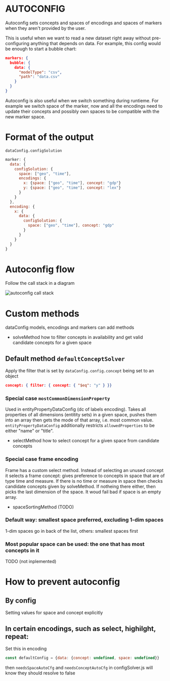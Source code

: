 # AUTOCONFIG

Autoconfig sets concepts and spaces of encodings and spaces of markers when they aren't provided by the user.

This is useful when we want to read a new dataset right away without pre-configuring anything that depends on data. For example, this config would be enough to start a bubble chart:

```json
markers: {
  bubble: {
    data: {
      "modelType": "csv",
      "path": "data.csv"
    }
  }
}
```

Autoconfig is also useful when we switch something during runtieme. For example we switch space of the marker, now and all the encodings need to update their concepts and possibly own spaces to be compatible with the new marker space.

# Format of the output
`dataConfig.configSolution`

```js
marker: {
  data: {
    configSolution: {
      space: ["geo", "time"],
      encodings: {
        x: {space: ["geo", "time"], concept: "gdp"}
        y: {space: ["geo", "time"], concept: "lex"}
      }
    }
  },
  encoding: {
    x: {
      data: {
        configSolution: {
          space: ["geo", "time"], concept: "gdp"
        }
      }
    }
  }
}
```

# Autoconfig flow
Follow the call stack in a diagram

![autoconfig call stack](https://user-images.githubusercontent.com/3648190/125870415-7befd14a-ad84-4031-94ad-75c88f3c7d6d.png)

# Custom methods
dataConfig models, encodings and markers can add methods

- solveMethod
how to filter concepts in availability and get valid candidate concepts for a given space

## Default method `defaultConceptSolver`
Apply the filter that is set by `dataConfig.config.concept` being set to an object

```json
concept: { filter: { concept: { "$eq": "y" } }}
```

### Special case `mostCommonDimensionProperty`
Used in entityPropertyDataConfig (dc of labels encoding). Takes all properties of all dimensions (entitity sets) in a given space, pushes them into an array then gets the mode of that array, i.e. most common value. `entityPropertyDataConfig` additionally restricts `allowedProperties` to be either "name" or "title".

- selectMethod
how to select concept for a given space from candidate concepts

### Special case frame encoding
Frame has a custom select method. Instead of selecting an unused concept it selects a frame concept: gives preference to concepts in space that are of type time and measure. If there is no time or measure in space then checks candidate concepts given by solveMethod. If notheing there either, then picks the last dimension of the space. It woud fail bad if space is an empty array.

- spaceSortingMethod (TODO)
### Default way: smallest space preferred, excluding 1-dim spaces
1-dim spaces go in back of the list, others: smallest spaces first

### Most popular space can be used: the one that has most concepts in it
TODO (not inplemented)

# How to prevent autoconfig 
## By config
Setting values for space and concept explicitly

## In certain encodings, such as select, highilght, repeat:
Set this in encoding 
```js
const defaultConfig = {data: {concept: undefined, space: undefined}}
```
then `needsSpaceAutoCfg` and `needsConceptAutoCfg` in configSolver.js will know they should resolve to false




